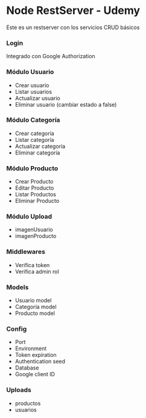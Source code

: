 # Node RestServer - Udemy

Este es un restserver con los servicios CRUD básicos

### Login

Integrado con Google Authorization

### Módulo Usuario

- Crear usuario
- Listar usuarios
- Actualizar usuario
- Eliminar usuario (cambiar estado a false)

### Módulo Categoría

- Crear categoría
- Listar categoría
- Actualizar categoría
- Eliminar categoría

### Módulo Producto

- Crear Producto
- Editar Producto
- Listar Productos
- Eliminar Producto

### Módulo Upload

- imagenUsuario
- imagenProducto

### Middlewares

- Verifica token
- Verifica admin rol

### Models

- Usuario model
- Categoría model
- Producto model

### Config

- Port
- Environment
- Token expiration
- Authentication seed
- Database
- Google client ID

### Uploads

- productos
- usuarios
